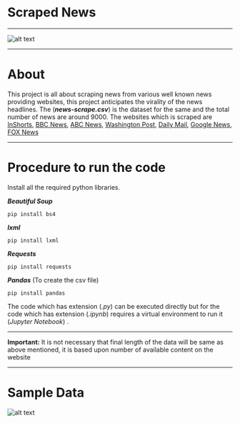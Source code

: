 # Scraped News
____
![alt text](https://miro.medium.com/max/22596/1*pOJtq5GK2r7687Nctk61kw.png "scraped news")
***
# About
This project is all about scraping news from various well known news providing websites, this project anticipates the virality of the news headlines. The (**_news-scrape.csv_**) is the dataset for the same and the total number of news are around 9000. The websites which is scraped are [InShorts](https://inshorts.com/), [BBC News](https://www.bbc.com/news), [ABC News](https://abcnews.go.com/), [Washington Post](https://www.washingtonpost.com/?noredirect=on), [Daily Mail](https://www.dailymail.co.uk/home/index.html), [Google News](https://news.google.com/topstories?hl=en-IN&gl=IN&ceid=IN:en), [FOX News](https://www.foxnews.com/)

***

# Procedure to run the code
Install all the required python libraries.

***Beautiful Soup*** 

`pip install bs4`

***lxml***

`pip install lxml`

***Requests***

`pip install requests`

***Pandas*** (To create the csv file)

`pip install pandas`

The code which has extension (_.py_) can be executed directly but for the code which has extension (_.ipynb_) requires a virtual environment to run it (_Jupyter Notebook_) .
***
**Important:** It is not necessary that final length of the data will be same as above mentioned, it is based upon number of available content on the website
***
# Sample Data

![alt text](https://github.com/arpitv424/Scraped-News/blob/master/data_sample.jpg)
